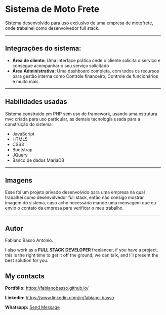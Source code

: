 # Sistema de Moto Frete

Sistema desenvolvido para uso exclusivo de uma empresa de motofrete, onde trabalhei como desenvolvedor full stack.

---

## Integrações do sistema:
- **Área de cliente:** Uma interface prática onde o cliente solicita o serviço e consegue acompanhar o seu serviço solicitado
- **Área Administrativa:** Uma dashboard completa, com todos os recursos para gestão interna como Controle financeiro, Controle de funcionários e muito mais.

---

## Habilidades usadas
Sistema construído em PHP sem uso de framework, usando uma estrutura mvc criada para uso particular, as demais tecnologia usada para a construção do sistema:
- JavaScript
- HTML5
- CSS3
- Bootstrap
- JQuery
- Banco de dados MariaDB


---

## Imagens
Esse foi um projeto privado desenvolvido para uma empresa na qual trabalhei como desenvolvedor full stack, então não consigo mostrar imagem do sistema, caso ache necessário mande uma mensagem que eu envio o contato da empresa para verificar o meu trabalho.

---

## Autor

Fabiano Basso Antonio.

I also work as a **FULL STACK DEVELOPER** freelancer, if you have a project, this is the right time to get it off the ground, we can talk, and I'll present the best solution for you.

## My contacts
**Portfólio:** https://fabianobasso.github.io/

**Linkedin:** https://www.linkedin.com/in/fabiano-basso

**Whatsapp:** [Send Message](https://api.whatsapp.com/send?phone=5519999979098)
